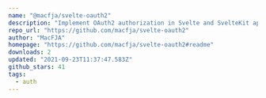 ```yaml
---
name: "@macfja/svelte-oauth2"
description: "Implement OAuth2 authorization in Svelte and SvelteKit apps."
repo_url: "https://github.com/macfja/svelte-oauth2"
author: "MacFJA"
homepage: "https://github.com/macfja/svelte-oauth2#readme"
downloads: 2
updated: "2021-09-23T11:37:47.583Z"
github_stars: 41
tags: 
  - auth
---
```

